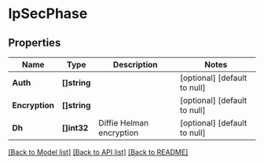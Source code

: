 # IpSecPhase

## Properties
Name | Type | Description | Notes
------------ | ------------- | ------------- | -------------
**Auth** | **[]string** |  | [optional] [default to null]
**Encryption** | **[]string** |  | [optional] [default to null]
**Dh** | **[]int32** | Diffie Helman encryption | [optional] [default to null]

[[Back to Model list]](../README.md#documentation-for-models) [[Back to API list]](../README.md#documentation-for-api-endpoints) [[Back to README]](../README.md)

